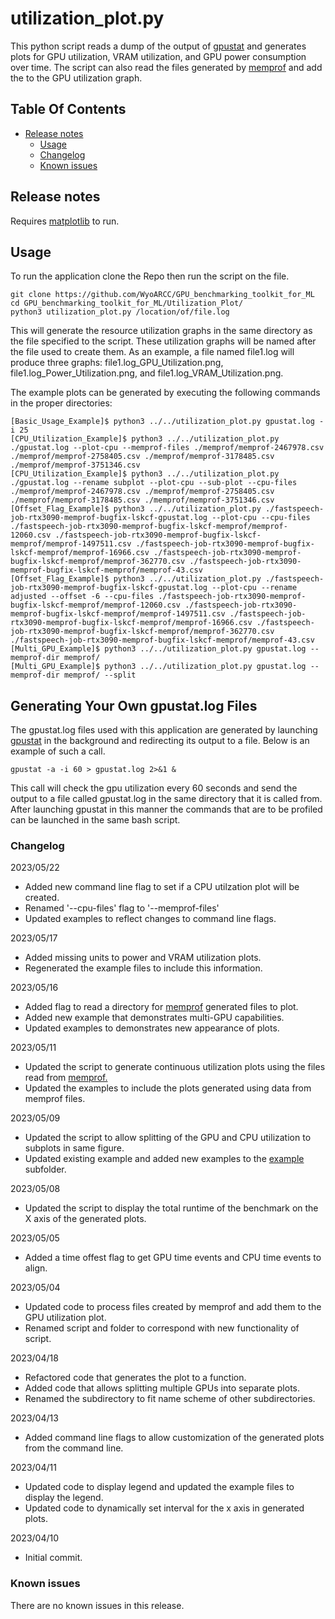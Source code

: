 # utilization_plot.py
This python script reads a dump of the output of [gpustat](https://github.com/wookayin/gpustat) and generates plots for GPU utilization, VRAM utilization, and GPU power consumption over time. The script can also read the files generated by [memprof](https://github.com/WyoARCC/memprof) and add the to the GPU utilization graph.

## Table Of Contents
- [Release notes](#release-notes)
    * [Usage](#usage)
    * [Changelog](#changelog)
    * [Known issues](#known-issues)

## Release notes
Requires [matplotlib](https://pypi.org/project/matplotlib) to run. 
## Usage
To run the application clone the Repo then run the script on the file.
```
git clone https://github.com/WyoARCC/GPU_benchmarking_toolkit_for_ML
cd GPU_benchmarking_toolkit_for_ML/Utilization_Plot/
python3 utilization_plot.py /location/of/file.log
```
This will generate the resource utilization graphs in the same directory as the file specified to the script. These utilization graphs will be named after the file used to create them. As an example, a file named file1.log will produce three graphs: file1.log_GPU_Utilization.png, file1.log_Power_Utilization.png, and file1.log_VRAM_Utilization.png.

The example plots can be generated by executing the following commands in the proper directories:
```
[Basic_Usage_Example]$ python3 ../../utilization_plot.py gpustat.log -i 25
[CPU_Utilization_Example]$ python3 ../../utilization_plot.py ./gpustat.log --plot-cpu --memprof-files ./memprof/memprof-2467978.csv ./memprof/memprof-2758405.csv ./memprof/memprof-3178485.csv ./memprof/memprof-3751346.csv
[CPU_Utilization_Example]$ python3 ../../utilization_plot.py ./gpustat.log --rename subplot --plot-cpu --sub-plot --cpu-files ./memprof/memprof-2467978.csv ./memprof/memprof-2758405.csv ./memprof/memprof-3178485.csv ./memprof/memprof-3751346.csv
[Offset_Flag_Example]$ python3 ../../utilization_plot.py ./fastspeech-job-rtx3090-memprof-bugfix-lskcf-gpustat.log --plot-cpu --cpu-files ./fastspeech-job-rtx3090-memprof-bugfix-lskcf-memprof/memprof-12060.csv ./fastspeech-job-rtx3090-memprof-bugfix-lskcf-memprof/memprof-1497511.csv ./fastspeech-job-rtx3090-memprof-bugfix-lskcf-memprof/memprof-16966.csv ./fastspeech-job-rtx3090-memprof-bugfix-lskcf-memprof/memprof-362770.csv ./fastspeech-job-rtx3090-memprof-bugfix-lskcf-memprof/memprof-43.csv
[Offset_Flag_Example]$ python3 ../../utilization_plot.py ./fastspeech-job-rtx3090-memprof-bugfix-lskcf-gpustat.log --plot-cpu --rename adjusted --offset -6 --cpu-files ./fastspeech-job-rtx3090-memprof-bugfix-lskcf-memprof/memprof-12060.csv ./fastspeech-job-rtx3090-memprof-bugfix-lskcf-memprof/memprof-1497511.csv ./fastspeech-job-rtx3090-memprof-bugfix-lskcf-memprof/memprof-16966.csv ./fastspeech-job-rtx3090-memprof-bugfix-lskcf-memprof/memprof-362770.csv ./fastspeech-job-rtx3090-memprof-bugfix-lskcf-memprof/memprof-43.csv
[Multi_GPU_Example]$ python3 ../../utilization_plot.py gpustat.log --memprof-dir memprof/
[Multi_GPU_Example]$ python3 ../../utilization_plot.py gpustat.log --memprof-dir memprof/ --split
```

## Generating Your Own gpustat.log Files
The gpustat.log files used with this application are generated by launching [gpustat](https://github.com/wookayin/gpustat) in the background and redirecting its output to a file. Below is an example of such a call.
```
gpustat -a -i 60 > gpustat.log 2>&1 &
```
This call will check the gpu utilization every 60 seconds and send the output to a file called gpustat.log in the same directory that it is called from. After launching gpustat in this manner the commands that are to be profiled can be launched in the same bash script.
### Changelog
2023/05/22
- Added new command line flag to set if a CPU utilzation plot will be created.
- Renamed '--cpu-files' flag to '--memprof-files'
- Updated examples to reflect changes to command line flags.

2023/05/17
- Added missing units to power and VRAM utilization plots.
- Regenerated the example files to include this information.

2023/05/16
- Added flag to read a directory for [memprof](https://github.com/WyoARCC/memprof) generated files to plot.
- Added new example that demonstrates multi-GPU capabilities.
- Updated examples to demonstrates new appearance of plots.

2023/05/11
- Updated the script to generate continuous utilization plots using the files read from [memprof.](https://github.com/WyoARCC/memprof)
- Updated the examples to include the plots generated using data from memprof files.

2023/05/09
- Updated the script to allow splitting of the GPU and CPU utilization to subplots in same figure.
- Updated existing example and added new examples to the [example](https://github.com/WyoARCC/GPU_benchmarking_toolkit_for_ML/tree/main/Utilization_Plot/example) subfolder.
 
2023/05/08
- Updated the script to display the total runtime of the benchmark on the X axis of the generated plots.

2023/05/05
- Added a time offest flag to get GPU time events and CPU time events to align.

2023/05/04
- Updated code to process files created by memprof and add them to the GPU utilization plot.
- Renamed script and folder to correspond with new functionality of script.

2023/04/18
- Refactored code that generates the plot to a function.
- Added code that allows splitting multiple GPUs into separate  plots.
- Renamed the subdirectory to fit name scheme of other subdirectories. 

2023/04/13
- Added command line flags to allow customization of the generated plots from the command line.

2023/04/11
- Updated code to display legend and updated the example files to display the legend.
- Updated code to dynamically set interval for the x axis in generated plots.

2023/04/10
- Initial commit.

### Known issues

There are no known issues in this release.
